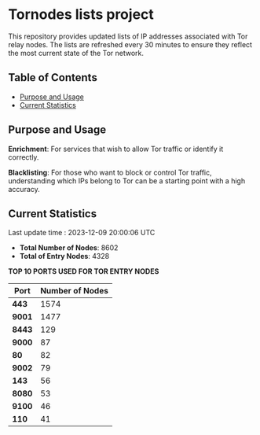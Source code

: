 # Tornodes lists project

This repository provides updated lists of IP addresses associated with Tor relay nodes. The lists are refreshed every 30 minutes to ensure they reflect the most current state of the Tor network.

## Table of Contents

- [Purpose and Usage](#purpose-and-usage)
- [Current Statistics](#current-statistics)


## Purpose and Usage

**Enrichment**: For services that wish to allow Tor traffic or identify it correctly.

**Blacklisting**: For those who want to block or control Tor traffic, understanding which IPs belong to Tor can be a starting point with a high accuracy.

## Current Statistics

Last update time : 2023-12-09 20:00:06 UTC

- **Total Number of Nodes**: 8602
- **Total of Entry Nodes**: 4328

**TOP 10 PORTS USED FOR TOR ENTRY NODES**

| **Port** | **Number of Nodes** |
|------|-----------------|
| **443**   | 1574  |
| **9001**   | 1477  |
| **8443**   | 129  |
| **9000**   | 87  |
| **80**   | 82  |
| **9002**   | 79  |
| **143**   | 56  |
| **8080**   | 53  |
| **9100**   | 46  |
| **110**   | 41  |

